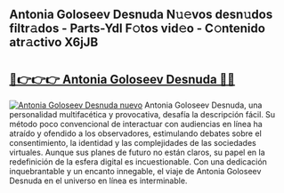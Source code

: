 ## Antonia Goloseev Desnuda N𝚞𝚎vos desn𝚞dos filtr𝚊dos - Parts-Ydl F𝚘tos vid𝚎o - C𝚘ntenido atr𝚊ctivo X6jJB

# <h2><a href="http://mb61zo7.tromn.icu/?c=Antonia+Goloseev+Desnuda">🔗👉👉👉 Antonia Goloseev Desnuda 🔗🔗</a></h2>

[![Antonia Goloseev Desnuda nuevo](https://i.imgur.com/pEAQMta.gif)](http://mb61zo7.tromn.icu/?c=Antonia+Goloseev+Desnuda)
Antonia Goloseev Desnuda, una personalidad multifacética y provocativa, desafía la descripción fácil. Su método poco convencional de interactuar con audiencias en línea ha atraído y ofendido a los observadores, estimulando debates sobre el consentimiento, la identidad y las complejidades de las sociedades virtuales. Aunque sus planes de futuro no están claros, su papel en la redefinición de la esfera digital es incuestionable. Con una dedicación inquebrantable y un encanto innegable, el viaje de Antonia Goloseev Desnuda en el universo en línea es interminable.
